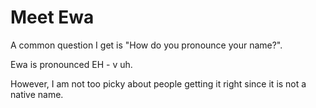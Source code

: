 Meet Ewa
========

A common question I get is "How do you pronounce your name?".

Ewa is pronounced EH - v uh. 

However, I am not too picky about people getting it right since it is not a native name.
